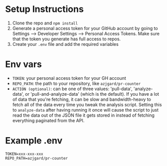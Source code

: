 # Setup Instructions

1. Clone the repo and `npm install`
2. Generate a personal access token for your GitHub account by going to Settings --> Developer Settings --> Personal Access Tokens. Make sure that the token you generate has full access to repos.
3. Create your `.env` file and add the required variables

# Env vars
- `TOKEN`: your personal access token for your GH account
- `REPO_PATH`: the path to your repository, like `azjgard/pr-counter`
- `ACTION (optional)`: can be one of three values: 'pull-data', 'analyze-data', or 'pull-and-analyze-data' (which is the default). If you have a lot of data that you're fetching, it can be slow and bandwidth-heavy to fetch all of the data every time you tweak the analysis script. Setting this to `analyze-data` after having running it once will cause the script to just read the data out of the JSON file it gets stored in instead of fetching everything paginated from the API.

# Example .env 
```
TOKEN=xxx-xxx-xxx
REPO_PATH=azjgard/pr-counter
```

